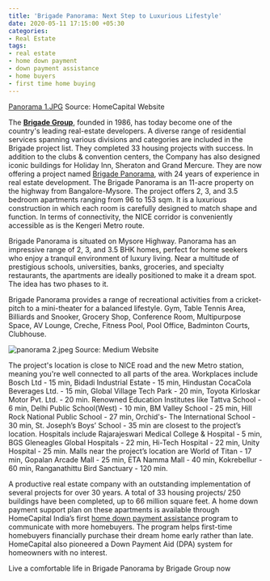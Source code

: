 ```yaml
---
title: 'Brigade Panorama: Next Step to Luxurious Lifestyle'
date: 2020-05-11 17:15:00 +05:30
categories:
- Real Estate
tags:
- real estate
- home down payment
- down payment assistance
- home buyers
- first time home buying
---
```


[Panorama 1.JPG](/uploads/Panorama%201.JPG)
Source: HomeCapital Website

The **[Brigade Group](https://homecapital.in/offering)**, founded in 1986, has today become one of the country's leading real-estate developers. A diverse range of residential services spanning various divisions and categories are included in the Brigade project list. They completed 33 housing projects with success. In addition to the clubs & convention centers, the Company has also designed iconic buildings for Holiday Inn, Sheraton and Grand Mercure. They are now offering a project named [Brigade Panorama](https://homecapital.in/project/162/brigade-panorama), with 24 years of experience in real estate development. The Brigade Panorama is an 11-acre property on the highway from Bangalore-Mysore. The project offers 2, 3, and 3.5 bedroom apartments ranging from 96 to 153 sqm. It is a luxurious construction in which each room is carefully designed to match shape and function. In terms of connectivity, the NICE corridor is conveniently accessible as is the Kengeri Metro route.

Brigade Panorama is situated on Mysore Highway. Panorama has an impressive range of 2, 3, and 3.5 BHK homes, perfect for home seekers who enjoy a tranquil environment of luxury living. Near a multitude of prestigious schools, universities, banks, groceries, and specialty restaurants, the apartments are ideally positioned to make it a dream spot. The idea has two phases to it.

Brigade Panorama provides a range of recreational activities from a cricket-pitch to a mini-theater for a balanced lifestyle. Gym, Table Tennis Area, Billiards and Snooker, Grocery Shop, Conference Room, Multipurpose Space, AV Lounge, Creche, Fitness Pool, Pool Office, Badminton Courts, Clubhouse.

![panorama 2.jpeg](/uploads/panorama%202.jpeg)
Source: Medium Website

The project's location is close to NICE road and the new Metro station, meaning you're well connected to all parts of the area. Workplaces include Bosch Ltd - 15 min, Bidadi Industrial Estate - 15 min, Hindustan CocaCola Beverages Ltd. - 15 min, Global Village Tech Park - 20 min, Toyota Kirloskar Motor Pvt. Ltd. - 20 min. Renowned Education Institutes like Tattva School - 6 min, Delhi Public School(West) - 10 min, BM Valley School - 25 min, Hill Rock National Public School - 27 min, Orchid's- The International School - 30 min, St. Joseph’s Boys’ School - 35 min are closest to the project’s location. Hospitals include Rajarajeswari Medical College & Hospital - 5 min, BGS Gleneagles Global Hospitals - 22 min, Hi-Tech Hospital - 22 min, Unity Hospital - 25 min. Malls near the project’s location are World of Titan - 17 min, Gopalan Arcade Mall - 25 min, ETA Namma Mall - 40 min, Kokrebellur - 60 min, Ranganathittu Bird Sanctuary - 120 min.

A productive real estate company with an outstanding implementation of several projects for over 30 years. A total of 33 housing projects/ 250 buildings have been completed, up to 66 million square feet. A home down payment support plan on these apartments is available through HomeCapital India’s first [home down payment assistance](https://homecapital.in) program to communicate with more homebuyers. The program helps first-time homebuyers financially purchase their dream home early rather than late. HomeCapital also pioneered a Down Payment Aid (DPA) system for homeowners with no interest.

Live a comfortable life in Brigade Panorama  by Brigade Group now
